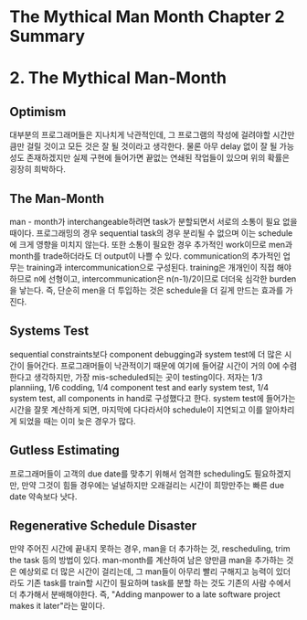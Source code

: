 # The Mythical Man Month Chapter 2 Summary

# 2. The Mythical Man-Month

## Optimism
대부분의 프로그래머들은 지나치게 낙관적인데, 그 프로그램의 작성에 걸려야할 시간만큼만 걸릴 것이고 모든 것은 잘 될 것이라고 생각한다. 물론 아무 delay 없이 잘 될 가능성도 존재하겠지만 실제 구현에 들어가면 끝없는 연쇄된 작업들이 있으며 위의 확률은 굉장히 희박하다.

## The Man-Month
man - month가 interchangeable하려면 task가 분할되면서 서로의 소통이 필요 없을 때이다. 프로그래밍의 경우 sequential task의 경우 분리될 수 없으며 이는 schedule에 크게 영향을 미치지 않는다. 또한 소통이 필요한 경우 추가적인 work이므로 men과 month를 trade하더라도 더 output이 나쁠 수 있다. communication의 추가적인 업무는 training과 intercommunication으로 구성된다. training은 개개인이 직접 해야하므로 n에 선형이고, intercommunication은 n(n-1)/2이므로 더더욱 심각한 burden을 낳는다. 즉, 단순히 men을 더 투입하는 것은 schedule을 더 길게 만드는 효과를 가진다.

## Systems Test
sequential constraints보다 component debugging과 system test에 더 많은 시간이 들어간다. 프로그래머들이 낙관적이기 때문에 여기에 들어갈 시간이 거의 0에 수렴한다고 생각하지만, 가장 mis-scheduled되는 곳이 testing이다. 저자는 1/3 planniing, 1/6 codding, 1/4 component test and early system test, 1/4 system test, all components in hand로 구성했다고 한다. system test에 들어가는 시간을 잘못 계산하게 되면, 마지막에 다다라서야 schedule이 지연되고 이를 알아차리게 되었을 때는 이미 늦은 경우가 많다. 

## Gutless Estimating
프로그래머들이 고객의 due date를 맞추기 위해서 엄격한 scheduling도 필요하겠지만, 만약 그것이 힘들 경우에는 널널하지만 오래걸리는 시간이 희망만주는 빠른 due date 약속보다 낫다.

## Regenerative Schedule Disaster
만약 주어진 시간에 끝내지 못하는 경우, man을 더 추가하는 것, rescheduling, trim the task 등의 방법이 있다. man-month를 계산하여 남은 양만큼 man을 추가하는 것은 예상외로 더 많은 시간이 걸리는데, 그 man들이 아무리 빨리 구해지고 능력이 있더라도 기존 task를 train할 시간이 필요하며 task를 분할 하는 것도 기존의 사람 수에서 더 추가해서 분배해야한다. 즉, "Adding manpower to a late software project makes it later"라는 말이다. 